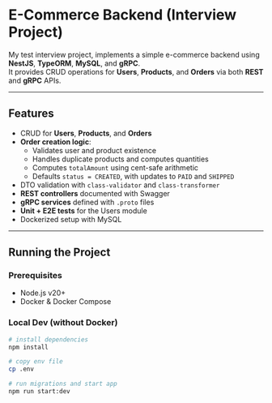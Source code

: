 # E-Commerce Backend (Interview Project)

My test interview project, implements a simple e-commerce backend using **NestJS**, **TypeORM**, **MySQL**, and **gRPC**.  
It provides CRUD operations for **Users**, **Products**, and **Orders** via both **REST** and **gRPC** APIs.

---

## Features

- CRUD for **Users**, **Products**, and **Orders**
- **Order creation logic**:
  - Validates user and product existence
  - Handles duplicate products and computes quantities
  - Computes `totalAmount` using cent-safe arithmetic
  - Defaults `status = CREATED`, with updates to `PAID` and `SHIPPED`
- DTO validation with `class-validator` and `class-transformer`
- **REST controllers** documented with Swagger
- **gRPC services** defined with `.proto` files
- **Unit + E2E tests** for the Users module
- Dockerized setup with MySQL

---

## Running the Project

### Prerequisites
- Node.js v20+
- Docker & Docker Compose

### Local Dev (without Docker)
```bash
# install dependencies
npm install

# copy env file
cp .env

# run migrations and start app
npm run start:dev

